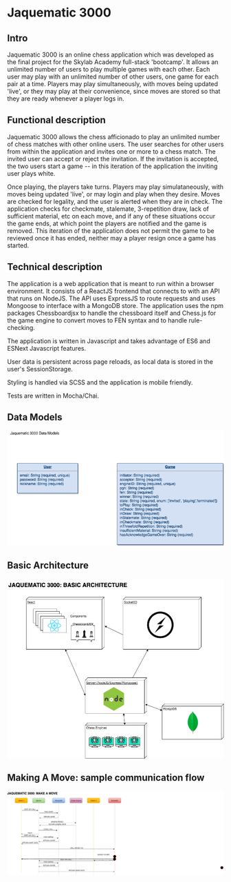 # Jaquematic 3000

## Intro

Jaquematic 3000 is an online chess application which was developed as the final project for the Skylab Academy full-stack 'bootcamp'.  It allows an unlimited number of users to play multiple games with each other.  Each user may play with an unlimited number of other users, one game for each pair at a time.  Players may play simultaneously, with moves being updated 'live', or they may play at their convenience, since moves are stored so that they are ready whenever a player logs in.

## Functional description

Jaquematic 3000 allows the chess afficionado to play an unlimited number of chess matches with other online users.  The user searches for other users from within the application and invites one or more to a chess match.  The invited user can accept or reject the invitation.  If the invitation is accepted, the two users start a game -- in this iteration of the application the inviting user plays white.  

Once playing, the players take turns.  Players may play simulataneously, with moves being updated 'live', or may login and play when they desire. Moves are checked for legality, and the user is alerted when they are in check.  The application checks for checkmate, stalemate, 3-repetition draw, lack of sufficient material, etc on each move, and if any of these situations occur the game ends, at which point the players are notified and the game is removed.  This iteration of the application does not permit the game to be reviewed once it has ended, neither may a player resign once a game has started.

## Technical description

The application is a web application that is meant to run within a browser environment. It consists of a ReactJS frontend that connects to with an API that runs on NodeJS.  The API uses ExpressJS to route requests and uses Mongoose to interface with a MongoDB store. The application uses the npm packages Chessboardjsx to handle the chessboard itself and Chess.js for the game engine to convert moves to FEN syntax and to handle rule-checking. 

The application is written in Javascript and takes advantage of ES6 and ESNext Javascript features.

User data is persistent across page reloads, as local data is stored in the user's SessionStorage.  

Styling is handled via SCSS and the application is mobile friendly.

Tests are written in Mocha/Chai.

## Data Models

![](images/chess-data-models.png)

## Basic Architecture

![](images/chess-basic-architecture.png)


## Making A Move: sample communication flow

![](images/chess-make-a-move.png)
